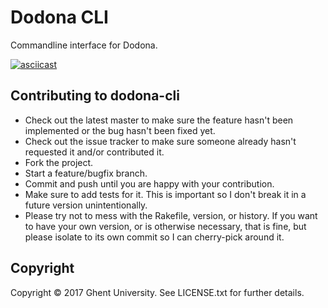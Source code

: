 # Dodona CLI

Commandline interface for Dodona.

[![asciicast](https://asciinema.org/a/uSQMrPzjFCQoxEtin293C7DZ9.png)](https://asciinema.org/a/uSQMrPzjFCQoxEtin293C7DZ9)

## Contributing to dodona-cli
 
* Check out the latest master to make sure the feature hasn't been implemented or the bug hasn't been fixed yet.
* Check out the issue tracker to make sure someone already hasn't requested it and/or contributed it.
* Fork the project.
* Start a feature/bugfix branch.
* Commit and push until you are happy with your contribution.
* Make sure to add tests for it. This is important so I don't break it in a future version unintentionally.
* Please try not to mess with the Rakefile, version, or history. If you want to have your own version, or is otherwise necessary, that is fine, but please isolate to its own commit so I can cherry-pick around it.

## Copyright

Copyright © 2017 Ghent University. See LICENSE.txt for
further details.

